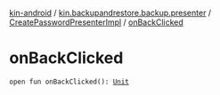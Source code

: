 [kin-android](../../index.md) / [kin.backupandrestore.backup.presenter](../index.md) / [CreatePasswordPresenterImpl](index.md) / [onBackClicked](./on-back-clicked.md)

# onBackClicked

`open fun onBackClicked(): `[`Unit`](https://kotlinlang.org/api/latest/jvm/stdlib/kotlin/-unit/index.html)